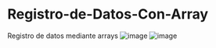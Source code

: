 # Registro-de-Datos-Con-Array
Registro de datos mediante arrays 
![image](https://user-images.githubusercontent.com/87507343/126680696-42b40e83-97d7-4daf-8e31-47d5af1b5999.png)
![image](https://user-images.githubusercontent.com/87507343/126680713-a9eba5af-04dd-4bae-a48c-b798de76d7fb.png)

